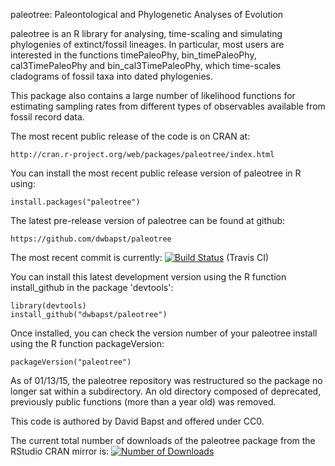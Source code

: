 paleotree: Paleontological and Phylogenetic Analyses of Evolution

paleotree is an R library for analysing, time-scaling and simulating phylogenies of extinct/fossil lineages. In particular, most users are interested in the functions timePaleoPhy, bin_timePaleoPhy, cal3TimePaleoPhy and bin_cal3TimePaleoPhy, which time-scales cladograms of fossil taxa into dated phylogenies.

This package also contains a large number of likelihood functions for estimating sampling rates from different types of observables available from fossil record data.

The most recent public release of the code is on CRAN at:

	http://cran.r-project.org/web/packages/paleotree/index.html

You can install the most recent public release version of paleotree in R using:

	install.packages("paleotree")

The latest pre-release version of paleotree can be found at github:

	https://github.com/dwbapst/paleotree
	
The most recent commit is currently: [![Build Status](https://travis-ci.org/dwbapst/paleotree.svg?branch=master)](https://travis-ci.org/dwbapst/paleotree) (Travis CI)
	
You can install this latest development version using the R function install_github in the package 'devtools':

	library(devtools)
	install_github("dwbapst/paleotree")

Once installed, you can check the version number of your paleotree install using the R function packageVersion:

	packageVersion("paleotree")

As of 01/13/15, the paleotree repository was restructured so the package no longer sat within a subdirectory. An old directory composed of deprecated, previously public functions (more than a year old) was removed.

This code is authored by David Bapst and offered under CC0.

The current total number of downloads of the paleotree package from the RStudio CRAN mirror is: [![Number of Downloads](http://cranlogs.r-pkg.org/badges/grand-total/paleotree)](https://github.com/metacran/cranlogs.app)
